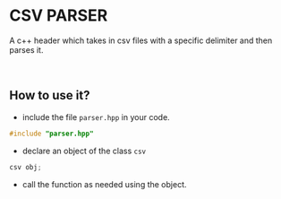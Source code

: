 # CSV PARSER
A c++ header which takes in csv files with a specific delimiter and then parses it.

<br>

## How to use it?
- include the file `parser.hpp` in your code.
```cpp
#include "parser.hpp"
```
- declare an object of the class `csv`
```cpp
csv obj;
```
- call the function as needed using the object.
